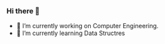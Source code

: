 ### Hi there 👋

- 🔭 I’m currently working on Computer Engineering.
- 🌱 I’m currently learning Data Structres
